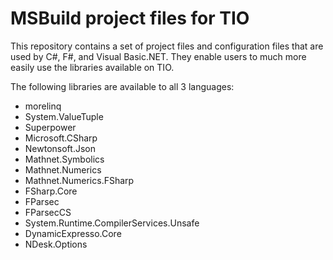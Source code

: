 # MSBuild project files for TIO

This repository contains a set of project files and configuration files that are used by C#, F#, and Visual Basic.NET.
They enable users to much more easily use the libraries available on TIO.

The following libraries are available to all 3 languages:

 - morelinq
 - System.ValueTuple
 - Superpower
 - Microsoft.CSharp
 - Newtonsoft.Json
 - Mathnet.Symbolics
 - Mathnet.Numerics
 - Mathnet.Numerics.FSharp
 - FSharp.Core
 - FParsec
 - FParsecCS
 - System.Runtime.CompilerServices.Unsafe
 - DynamicExpresso.Core
 - NDesk.Options
